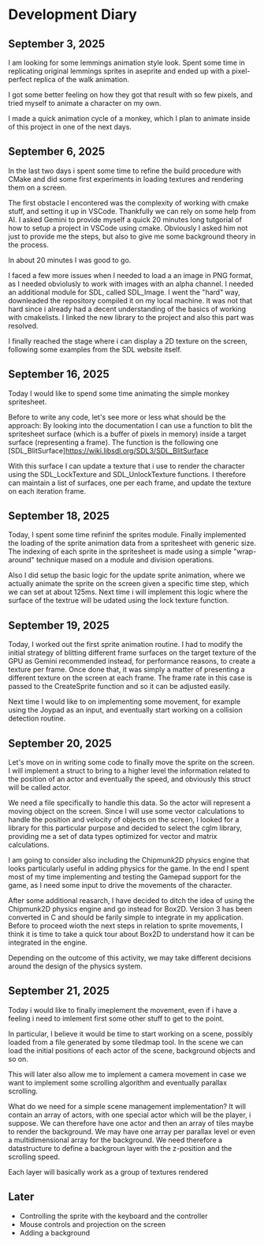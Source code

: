 # Development Diary

## September 3, 2025

I am looking for some lemmings animation style look.
Spent some time in replicating original lemmings sprites in aseprite and ended up with a pixel-perfect replica of the walk animation.

I got some better feeling on how they got that result with so few pixels, and tried myself to animate a character on my own.

I made a quick animation cycle of a monkey, which I plan to animate inside of this project in one of the next days.

## September 6, 2025

In the last two days i spent some time to refine the build procedure with CMake and did some first experiments in loading textures and rendering them on a screen.

The first obstacle I encontered was the complexity of working with cmake stuff, and setting it up in VSCode. Thankfully we can rely on some help from AI. I asked Gemini to provide myself a quick 20 minutes long tutgorial of how to setup a project in VSCode using cmake. Obviously I asked him not just to provide me the steps, but also to give me some background theory in the process.

In about 20 minutes I was good to go.

I faced a few more issues when I needed to load a an image in PNG format, as I needed obviolusly to work with images with an alpha channel. I needed an additional module for SDL, called SDL_Image. I went the "hard" way, downleaded the repository compiled it on my local machine. It was not that hard since i already had a decent understanding of the basics of working with cmakelists.
I linked the new library to the project and also this part was resolved.

I finally reached the stage where i can display a 2D texture on the screen, following some examples from the SDL website itself.

## September 16, 2025

Today I would like to spend some time animating the simple monkey spritesheet. 

Before to write any code, let's see more or less what should be the approach:
By looking into the documentation I can use a function to blit the spritesheet surface (which is a buffer of pixels in memory) inside a target surface (representing a frame). 
The function is the following one [SDL_BlitSurface]https://wiki.libsdl.org/SDL3/SDL_BlitSurface

With this surface I can update a texture that i use to render the character using the SDL_LockTexture and SDL_UnlockTexture functions.
I therefore can maintain a list of surfaces, one per each frame, and update the texture on each iteration frame.

## September 18, 2025

Today, I spent some time refininf the sprites module. Finally implemented the loading of the sprite animation data from a spritesheet with generic size. The indexing of each sprite in the spritesheet is made using a simple "wrap-around" technique mased on a module and division operations.

Also I did setup the basic logic for the update sprite animation, where we actually animate the sprite on the screen given a specific time step, which we can set at about 125ms. Next time i will implement this logic where the surface of the textrue will be udated using the lock texture function.

## September 19, 2025

Today, I worked out the first sprite animation routine. I had to modify the initial strategy of blitting different frame surfaces on the target texture 
of the GPU as Gemini recommended instead, for performance reasons, to create a texture per frame.
Once done that, it was simply a matter of presenting a different texture on the screen at each frame.
The frame rate in this case is passed to the CreateSprite function and so it can be adjusted easily.

Next time I would like to on implementing some movement, for example using the Joypad as an input, and eventually start working on a collision detection routine.

## September 20, 2025

Let's move on in writing some code to finally move the sprite on the screen. 
I will implement a struct to bring to a higher level the information related to the position of an actor and eventually the speed, and obviously this struct will be called actor.

We need a file specifically to handle this data. So the actor will represent a moving object on the screen.
Since I will use some vector calculations to handle the position and velocity of objects on the screen, I looked for a library for this particular purpose and
decided to select the cglm library, providing me a set of data types optimized for vector and matrix calculations.

I am going to consider also including the Chipmunk2D physics engine that looks particularly useful in adding physics for the game.
In the end I spent most of my time implementing and testing the Gamepad support for the game, as I need some input to drive the movements of the character.

After some additional reasarch, I have decided to ditch the idea of using the Chipmunk2D physics engine and go instead for Box2D.
Version 3 has been converted in C and should be farily simple to integrate in my application.
Before to proceed wioth the next steps in relation to sprite movements, I think it is time to take a quick tour about Box2D to understand how it can be integrated in the engine.

Depending on the outcome of this activity, we may take different decisions around the design of the physics system.


## September 21, 2025

Today i would like to finally imeplement the movement, even if i have a feeling i need to imlement first some other stuff to 
get to the point. 

In particular, I believe it would be time to start working on a scene, possibly loaded from a file generated by some tiledmap tool.
In the scene we can load the initial positions of each actor of the scene, background objects and so on. 

This will later also allow me to implement a camera movement in case we want to implement some scrolling algorithm and eventually 
parallax scrolling.

What do we need for a simple scene management implementation?
It will contain an array of actors, with one special actor which will be the player, i suppose.
We can therefore have one actor and then an array of tiles maybe to render the background.
We may have one array per parallax level or even a multidimensional array for the background.
We need therefore a datastructure to define a backgroun layer with the z-position and the scrolling speed.

Each layer will basically work as a group of textures rendered

## Later

- Controlling the sprite with the keyboard and the controller
- Mouse controls and projection on the screen
- Adding a background


